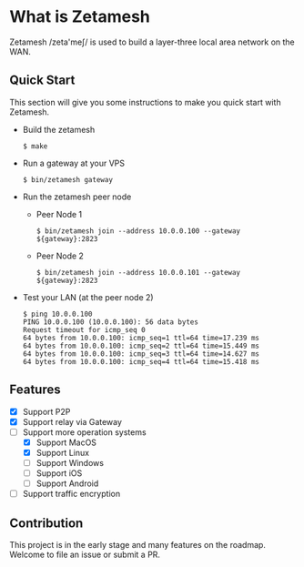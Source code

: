 # What is Zetamesh

 Zetamesh /zeta'meʃ/ is used to build a layer-three local area network on the WAN.

## Quick Start

This section will give you some instructions to make you quick start with Zetamesh.

- Build the zetamesh

    ```
    $ make
    ```

- Run a gateway at your VPS

    ```
    $ bin/zetamesh gateway
    ```

- Run the zetamesh peer node

    - Peer Node 1

        ```
        $ bin/zetamesh join --address 10.0.0.100 --gateway ${gateway}:2823
        ```

    - Peer Node 2

        ```
        $ bin/zetamesh join --address 10.0.0.101 --gateway ${gateway}:2823
        ```

- Test your LAN (at the peer node 2)

    ```
    $ ping 10.0.0.100
    PING 10.0.0.100 (10.0.0.100): 56 data bytes
    Request timeout for icmp_seq 0
    64 bytes from 10.0.0.100: icmp_seq=1 ttl=64 time=17.239 ms
    64 bytes from 10.0.0.100: icmp_seq=2 ttl=64 time=15.449 ms
    64 bytes from 10.0.0.100: icmp_seq=3 ttl=64 time=14.627 ms
    64 bytes from 10.0.0.100: icmp_seq=4 ttl=64 time=15.418 ms
    ```

## Features

- [x] Support P2P
- [x] Support relay via Gateway
- [ ] Support more operation systems
    - [x] Support MacOS
    - [x] Support Linux
    - [ ] Support Windows
    - [ ] Support iOS
    - [ ] Support Android
- [ ] Support traffic encryption

## Contribution

This project is in the early stage and many features on the roadmap. Welcome to file an issue or submit a PR.